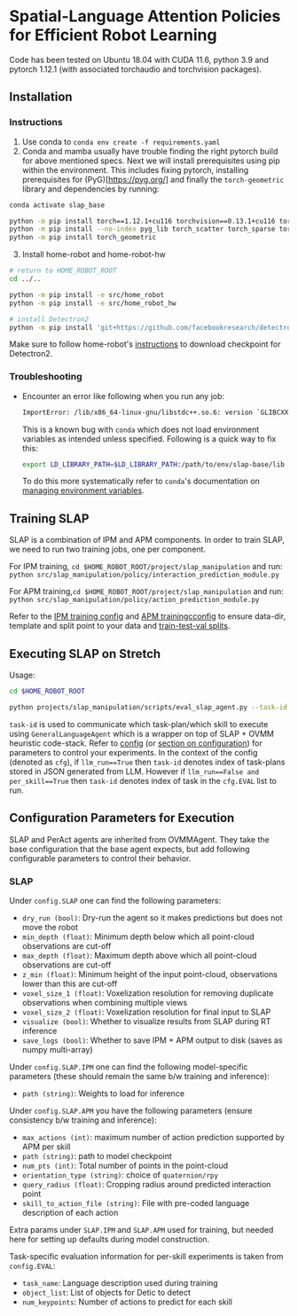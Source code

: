 # Spatial-Language Attention Policies for Efficient Robot Learning


Code has been tested on Ubuntu 18.04 with CUDA 11.6, python 3.9 and pytorch 1.12.1 (with associated torchaudio and
torchvision packages).

## Installation

### Instructions

1. Use conda to `conda env create -f requirements.yaml` 
2. Conda and mamba usually have trouble finding the right pytorch build for above mentioned specs.
   Next we will install prerequisites using pip within the environment. This includes fixing
   pytorch, installing prerequisites for (PyG)[https://pyg.org/] and finally the `torch-geometric` library and dependencies by running:
```bash
conda activate slap_base

python -m pip install torch==1.12.1+cu116 torchvision==0.13.1+cu116 torchaudio==0.12.1 --extra-index-url https://download.pytorch.org/whl/cu116
python -m pip install --no-index pyg_lib torch_scatter torch_sparse torch_cluster torch_spline_conv -f https://data.pyg.org/whl/torch-1.12.1+cu116.html
python -m pip install torch_geometric
```
3. Install home-robot and home-robot-hw
```bash
# return to HOME_ROBOT_ROOT
cd ../..

python -m pip install -e src/home_robot
python -m pip install -e src/home_robot_hw

# install Detectron2
python -m pip install 'git+https://github.com/facebookresearch/detectron2.git'
```
Make sure to follow home-robot's [instructions](../../README.md#5-install-detic) to download checkpoint for Detectron2.

### Troubleshooting

- Encounter an error like following when you run any job:
  ```bash
  ImportError: /lib/x86_64-linux-gnu/libstdc++.so.6: version `GLIBCXX_3.4.XX' not found (required by /path/to/slap_base/lib/python3.9/site-packages/pinocchio/pinocchio_pywrap.cpython-39-x86_64-linux-gnu.so)
  ```  
  This is a known bug with `conda` which does not load environment variables as intended unless specified.
  Following is a quick way to fix this:
  ```bash
  export LD_LIBRARY_PATH=$LD_LIBRARY_PATH:/path/to/env/slap-base/lib
  ```
  To do this more systematically refer to `conda`'s documentation on [managing environment variables](https://docs.conda.io/projects/conda/en/latest/user-guide/tasks/manage-environments.html#setting-environment-variables).

## Training SLAP

SLAP is a combination of IPM and APM components. In order to train SLAP, we need to run two
training jobs, one per component.  

For IPM training, `cd $HOME_ROBOT_ROOT/project/slap_manipulation` and run:  
`python src/slap_manipulation/policy/interaction_prediction_module.py`  

For APM training,`cd $HOME_ROBOT_ROOT/project/slap_manipulation` and run:  
`python src/slap_manipulation/policy/action_prediction_module.py`   

Refer to the [IPM training
config](src/slap_manipulation/policy/conf/interaction_predictor_training.yaml) and
 [APM trainingcconfig](src/slap_manipulation/policy/conf/action_predictor_training.yaml) to ensure
data-dir, template and split point to your data and
[train-test-val
splits](scripts/readme.MD#creating-training-testing-and-validation-splits-from-recorded-h5s).

## Executing SLAP on Stretch

Usage:  
```bash
cd $HOME_ROBOT_ROOT

python projects/slap_manipulation/scripts/eval_slap_agent.py --task-id <int-index> 
```

`task-id` is used to communicate which task-plan/which skill to execute using 
`GeneralLanguageAgent` which is a wrapper on top of SLAP + OVMM heuristic code-stack. Refer to
[config](./configs/language_agent.yaml) (or [section on configuration](#configuration-parameters-for-execution)) for parameters to control your experiments. In the context
of the config (denoted as `cfg`), if `llm_run==True` then `task-id` denotes index of task-plans
stored in JSON generated from LLM. However if `llm_run==False and per_skill==True` then `task-id`
denotes index of task in the `cfg.EVAL` list to run.

## Configuration Parameters for Execution

SLAP and PerAct agents are inherited from OVMMAgent. They take the base configuration 
that the base agent expects, but add following configurable parameters to control their behavior.

### SLAP 
Under `config.SLAP` one can find the following parameters:

- `dry_run (bool)`: Dry-run the agent so it makes predictions but does not move the robot 
- `min_depth (float)`: Minimum depth below which all point-cloud observations are cut-off
- `max_depth (float)`: Maximum depth above which all point-cloud observations are cut-off
- `z_min (float)`: Minimum height of the input point-cloud, observations lower than this are cut-off
- `voxel_size_1 (float)`: Voxelization resolution for removing duplicate observations when combining multiple views
- `voxel_size_2 (float)`: Voxelization resolution for final input to SLAP
- `visualize (bool)`: Whether to visualize results from SLAP during RT inference
- `save_logs (bool)`: Whether to save IPM + APM output to disk (saves as numpy multi-array)

Under `config.SLAP.IPM` one can find the following model-specific parameters (these should remain the same b/w training and inference): 
- `path (string)`: Weights to load for inference

Under `config.SLAP.APM` you have the following parameters (ensure consistency b/w training and inference): 
- `max_actions (int)`: maximum number of action prediction supported by APM per skill
- `path (string)`: path to model checkpoint
- `num_pts (int)`: Total number of points in the point-cloud
- `orientation_type (string)`: choice of `quaternion/rpy`
- `query_radius (float)`: Cropping radius around predicted interaction point
- `skill_to_action_file (string)`: File with pre-coded language description of each action

Extra params under `SLAP.IPM` and `SLAP.APM` used for training, but needed here for setting up defaults during model construction. 

Task-specific evaluation information for per-skill experiments is taken from `config.EVAL`: 
- `task_name`: Language description used during training
- `object_list`: List of objects for Detic to detect
- `num_keypoints`: Number of actions to predict for each skill
